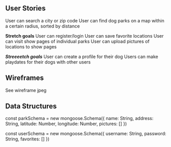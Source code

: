 ## User Stories
User can search a city or zip code
User can find dog parks on a map within a certain radius, sorted by distance

**Stretch goals**
User can register/login
User can save favorite locations
User can visit show pages of individual parks
User can upload pictures of locations to show pages

*****Streeeetch goals*****
User can create a profile for their dog
Users can make playdates for their dogs with other users


## Wireframes
See wireframe jpeg


## Data Structures
const parkSchema = new mongoose.Schema({
  name: String,
  address: String,
  latitude: Number,
  longitude: Number,
  pictures: []
})

const userSchema = new mongoose.Schema({
  username: String,
  password: String,
  favorites: []
})